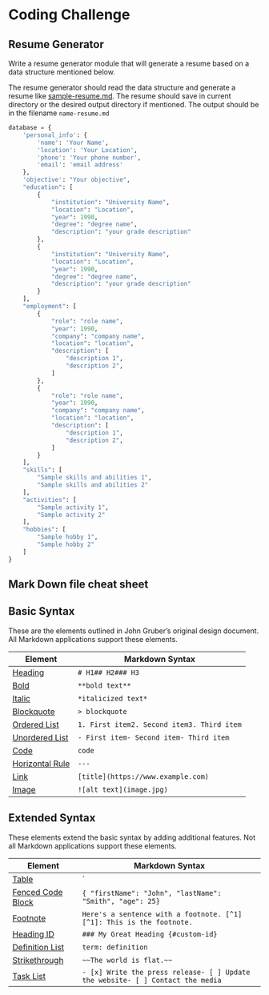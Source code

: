 # Coding Challenge

## Resume Generator

Write a resume generator module that will generate a resume based on a data structure mentioned below.

The resume generator should read the data structure and generate a resume like [sample-resume.md](./coding-challenges/sample-resume.md). The resume should save in current directory or the desired output directory if mentioned. The output should be in the filename `name-resume.md` 

```python
database = {
    'personal_info': {
        'name': 'Your Name',
        'location': 'Your Location',
        'phone': 'Your phone number',
        'email': 'email address'
    },
    'objective': "Your objective",
    "education": [
        {
            "institution": "University Name",
            "location": "Location",
            "year": 1990,
            "degree": "degree name",
            "description": "your grade description"
        },
        {
            "institution": "University Name",
            "location": "Location",
            "year": 1990,
            "degree": "degree name",
            "description": "your grade description"
        }
    ],
    "employment": [
        {
            "role": "role name",
            "year": 1990,
            "company": "company name",
            "location": "location",
            "description": [
                "description 1",
                "description 2",
            ]
        },
        {
            "role": "role name",
            "year": 1990,
            "company": "company name",
            "location": "location",
            "description": [
                "description 1",
                "description 2",
            ]
        }
    ],
    "skills": [
        "Sample skills and abilities 1",
        "Sample skills and abilities 2"
    ],
    "activities": [
        "Sample activity 1",
        "Sample activity 2"
    ],
    "hobbies": [
        "Sample hobby 1",
        "Sample hobby 2"
    ]
}
```

## Mark Down file cheat sheet

## Basic Syntax

These are the elements outlined in John Gruber’s original design document. All Markdown applications support these elements.

| Element                                                      | Markdown Syntax                            |
| ------------------------------------------------------------ | ------------------------------------------ |
| [Heading](https://www.markdownguide.org/basic-syntax/#headings) | `# H1## H2### H3`                          |
| [Bold](https://www.markdownguide.org/basic-syntax/#bold)     | `**bold text**`                            |
| [Italic](https://www.markdownguide.org/basic-syntax/#italic) | `*italicized text*`                        |
| [Blockquote](https://www.markdownguide.org/basic-syntax/#blockquotes-1) | `> blockquote`                             |
| [Ordered List](https://www.markdownguide.org/basic-syntax/#ordered-lists) | `1. First item2. Second item3. Third item` |
| [Unordered List](https://www.markdownguide.org/basic-syntax/#unordered-lists) | `- First item- Second item- Third item`    |
| [Code](https://www.markdownguide.org/basic-syntax/#code)     | ``code``                                   |
| [Horizontal Rule](https://www.markdownguide.org/basic-syntax/#horizontal-rules) | `---`                                      |
| [Link](https://www.markdownguide.org/basic-syntax/#links)    | `[title](https://www.example.com)`         |
| [Image](https://www.markdownguide.org/basic-syntax/#images-1) | `![alt text](image.jpg)`                   |

## Extended Syntax

These elements extend the basic syntax by adding additional features. Not all Markdown applications support these elements.

| Element                                                      | Markdown Syntax                                              |
| ------------------------------------------------------------ | ------------------------------------------------------------ |
| [Table](https://www.markdownguide.org/extended-syntax/#tables) | `| Syntax | Description || ----------- | ----------- || Header | Title || Paragraph | Text |` |
| [Fenced Code Block](https://www.markdownguide.org/extended-syntax/#fenced-code-blocks) | ````{ "firstName": "John", "lastName": "Smith", "age": 25}```` |
| [Footnote](https://www.markdownguide.org/extended-syntax/#footnotes) | `Here's a sentence with a footnote. [^1][^1]: This is the footnote.` |
| [Heading ID](https://www.markdownguide.org/extended-syntax/#heading-ids) | `### My Great Heading {#custom-id}`                          |
| [Definition List](https://www.markdownguide.org/extended-syntax/#definition-lists) | `term: definition`                                           |
| [Strikethrough](https://www.markdownguide.org/extended-syntax/#strikethrough) | `~~The world is flat.~~`                                     |
| [Task List](https://www.markdownguide.org/extended-syntax/#task-lists) | `- [x] Write the press release- [ ] Update the website- [ ] Contact the media` |